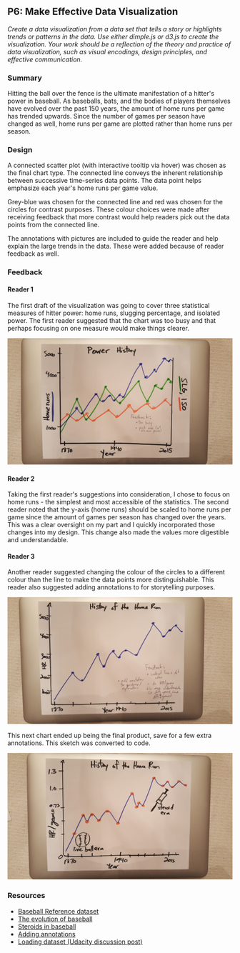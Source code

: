 ## P6: Make Effective Data Visualization
*Create a data visualization from a data set that tells a story or highlights trends or patterns in the data. Use either dimple.js or d3.js to create the visualization. Your work should be a reflection of the theory and practice of data visualization, such as visual encodings, design principles, and effective communication.*

### Summary
Hitting the ball over the fence is the ultimate manifestation of a hitter's power in baseball. As baseballs, bats, and the bodies of players themselves have evolved over the past 150 years, the amount of home runs per game has trended upwards. Since the number of games per season have changed as well, home runs per game are plotted rather than home runs per season.

### Design
A connected scatter plot (with interactive tooltip via hover) was chosen as the final chart type. The connected line conveys the inherent relationship between successive time-series data points. The data point helps emphasize each year's home runs per game value.

Grey-blue was chosen for the connected line and red was chosen for the circles for contrast purposes. These colour choices were made after receiving feedback that more contrast would help readers pick out the data points from the connected line.

The annotations with pictures are included to guide the reader and help explain the large trends in the data. These were added because of reader feedback as well.

### Feedback
#### Reader 1
The first draft of the visualization was going to cover three statistical measures of hitter power: home runs, slugging percentage, and isolated power. The first reader suggested that the chart was too busy and that perhaps focusing on one measure would make things clearer.

![Draft 1](drafts/viz_draft_1.jpg)

#### Reader 2
Taking the first reader's suggestions into consideration, I chose to focus on home runs - the simplest and most accessible of the statistics. The second reader noted that the y-axis (home runs) should be scaled to home runs per game since the amount of games per season has changed over the years. This was a clear oversight on my part and I quickly incorporated those changes into my design. This change also made the values more digestible and understandable.

#### Reader 3 
Another reader suggested changing the colour of the circles to a different colour than the line to make the data points more distinguishable. This reader also suggested adding annotations to for storytelling purposes.

![Draft 2](drafts/viz_draft_2.jpg)

This next chart ended up being the final product, save for a few extra annotations. This sketch was converted to code.

![Draft 3](drafts/viz_draft_3.jpg)

### Resources

- [Baseball Reference dataset](http://www.baseball-reference.com/leagues/MLB/bat.shtml)
- [The evolution of baseball](http://bleacherreport.com/articles/1676509-the-evolution-of-the-baseball-from-the-dead-ball-era-through-today)
- [Steroids in baseball](https://en.wikipedia.org/wiki/Doping_in_baseball)
- [Adding annotations](http://jsfiddle.net/am8ZB/)
- [Loading dataset (Udacity discussion post)](https://discussions.udacity.com/t/why-doesnt-d3-automatically-aggregate-the-numbers-in-this-csv-file/189168/5)